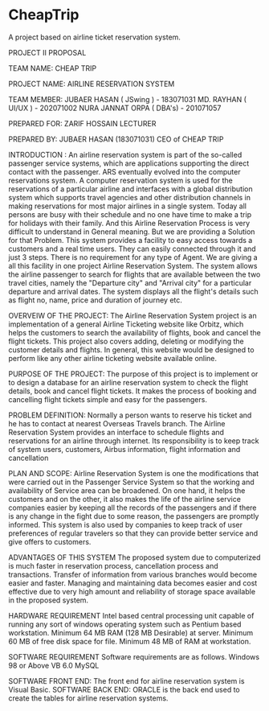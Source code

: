# CheapTrip
A project based on airline ticket reservation system.

PROJECT II PROPOSAL

TEAM NAME: CHEAP TRIP

PROJECT NAME: AIRLINE RESERVATION SYSTEM

TEAM MEMBER:
JUBAER HASAN ( JSwing ) - 183071031
MD. RAYHAN ( UI/UX ) - 202071002
NURA JANNAT ORPA ( DBA's) - 201071057

PREPARED FOR:
ZARIF HOSSAIN
LECTURER

PREPARED BY:
JUBAER HASAN (183071031)
CEO of CHEAP TRIP

INTRODUCTION :
An airline reservation system is part of the so-called passenger service systems, which are applications supporting the direct contact with the passenger. ARS eventually evolved into the computer reservations system. A computer reservation system is used for the reservations of a particular airline and interfaces with a global distribution system which supports travel agencies and other distribution channels in making reservations for most major airlines in a single system.
Today all persons are busy with their schedule and no one have time to make a trip for holidays with their family. And this Airline Reservation Process is very difficult to understand in General meaning. But we are providing a Solution for that Problem. This system provides a facility to easy access towards a customers and a real time users. They can easily connected through it and just 3 steps. There is no requirement for any type of Agent. We are giving a all this facility in one project Airline Reservation System. The system allows the airline passenger to search for flights that are available between the two travel cities, namely the "Departure city" and "Arrival city" for a particular departure and arrival dates. The system displays all the flight's details such as flight no, name, price and duration of journey etc.

OVERVEIW OF THE PROJECT:
The Airline Reservation System project is an implementation of a general Airline Ticketing website like Orbitz, which helps the customers to search the availability of flights,
book and cancel the flight tickets. This project also covers adding, deleting or modifying the customer details and flights. In general, this website would be designed to perform
like any other airline ticketing website available online.


PURPOSE OF THE PROJECT:
The purpose of this project is to implement or to design a database for an airline reservation system to check the flight details, book and cancel flight tickets. It makes the process of booking and cancelling flight tickets simple and easy for the passengers.


PROBLEM DEFINITION:
Normally a person wants to reserve his ticket and he has to contact at nearest Overseas Travels branch. The Airline Reservation System provides an interface to schedule flights and reservations for an airline through internet. Its responsibility is to keep track of system users, customers, Airbus information, flight information and cancellation

PLAN AND SCOPE:
Airline Reservation System is one the modifications that were carried out in the Passenger Service System so that the working and availability of Service area can be
broadened. On one hand, it helps the customers and on the other, it also makes the life of the airline service companies easier by keeping all the records of the passengers and if there is any change in the fight due to some reason, the passengers are promptly informed. This system is also used by companies to keep track of user preferences of regular travelers so that they can provide better service and give offers to customers.


ADVANTAGES OF THIS SYSTEM
The proposed system due to computerized is much faster in reservation process, cancellation process and transactions.
Transfer of information from various branches would become easier and faster.
Managing and maintaining data becomes easier and cost effective due to very high amount and reliability of storage space available in the proposed system.


HARDWARE REQUIREMENT
Intel based central processing unit capable of running any sort of windows operating system such as Pentium based workstation.
Minimum 64 MB RAM (128 MB Desirable) at server.
Minimum 60 MB of free disk space for file.
Minimum 48 MB of RAM at workstation.

SOFTWARE REQUIREMENT
Software requirements are as follows.
Windows 98 or Above
VB 6.0
MySQL

SOFTWARE FRONT END:
The front end for airline reservation system is Visual Basic.
SOFTWARE BACK END:
ORACLE is the back end used to create the tables for airline reservation systems.
